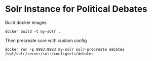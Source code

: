 # Solr Instance for Political Debates

Build docker images

```
docker build -t my-solr .
```

Then precreate core with custom config

```
docker run -p 8983:8983 my-solr solr-precreate debates /opt/solr/server/solr/configsets/debates
````
